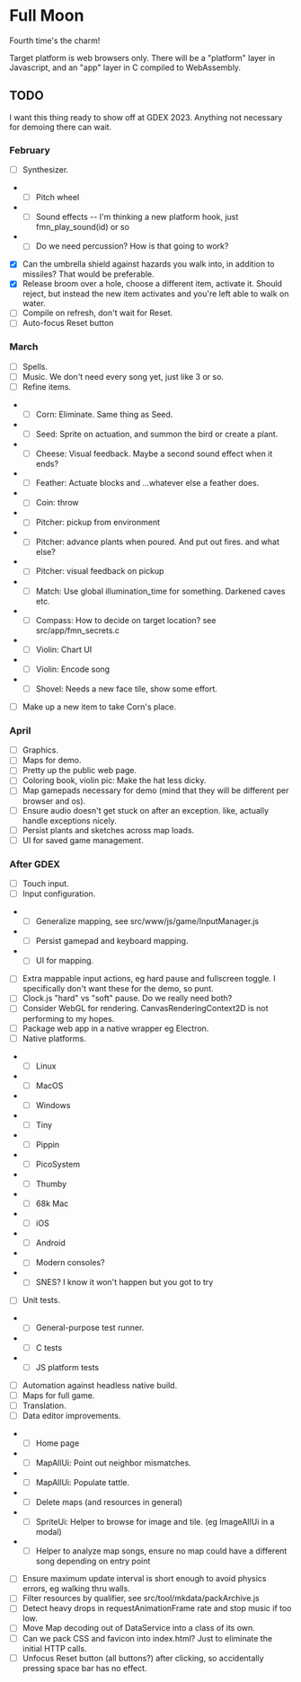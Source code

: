# Full Moon

Fourth time's the charm!

Target platform is web browsers only.
There will be a "platform" layer in Javascript, and an "app" layer in C compiled to WebAssembly.

## TODO

I want this thing ready to show off at GDEX 2023. Anything not necessary for demoing there can wait.

### February

- [ ] Synthesizer.
- - [ ] Pitch wheel
- - [ ] Sound effects -- I'm thinking a new platform hook, just fmn_play_sound(id) or so
- - [ ] Do we need percussion? How is that going to work?
- [x] Can the umbrella shield against hazards you walk into, in addition to missiles? That would be preferable.
- [x] Release broom over a hole, choose a different item, activate it. Should reject, but instead the new item activates and you're left able to walk on water.
- [ ] Compile on refresh, don't wait for Reset.
- [ ] Auto-focus Reset button

### March

- [ ] Spells.
- [ ] Music. We don't need every song yet, just like 3 or so.
- [ ] Refine items.
- - [ ] Corn: Eliminate. Same thing as Seed.
- - [ ] Seed: Sprite on actuation, and summon the bird or create a plant.
- - [ ] Cheese: Visual feedback. Maybe a second sound effect when it ends?
- - [ ] Feather: Actuate blocks and ...whatever else a feather does.
- - [ ] Coin: throw
- - [ ] Pitcher: pickup from environment
- - [ ] Pitcher: advance plants when poured. And put out fires. and what else?
- - [ ] Pitcher: visual feedback on pickup
- - [ ] Match: Use global illumination_time for something. Darkened caves etc.
- - [ ] Compass: How to decide on target location? see src/app/fmn_secrets.c
- - [ ] Violin: Chart UI
- - [ ] Violin: Encode song
- - [ ] Shovel: Needs a new face tile, show some effort.
- [ ] Make up a new item to take Corn's place.

### April

- [ ] Graphics.
- [ ] Maps for demo.
- [ ] Pretty up the public web page.
- [ ] Coloring book, violin pic: Make the hat less dicky.
- [ ] Map gamepads necessary for demo (mind that they will be different per browser and os).
- [ ] Ensure audio doesn't get stuck on after an exception. like, actually handle exceptions nicely.
- [ ] Persist plants and sketches across map loads.
- [ ] UI for saved game management.

### After GDEX

- [ ] Touch input.
- [ ] Input configuration.
- - [ ] Generalize mapping, see src/www/js/game/InputManager.js
- - [ ] Persist gamepad and keyboard mapping.
- - [ ] UI for mapping.
- [ ] Extra mappable input actions, eg hard pause and fullscreen toggle. I specifically don't want these for the demo, so punt.
- [ ] Clock.js "hard" vs "soft" pause. Do we really need both?
- [ ] Consider WebGL for rendering. CanvasRenderingContext2D is not performing to my hopes.
- [ ] Package web app in a native wrapper eg Electron.
- [ ] Native platforms.
- - [ ] Linux
- - [ ] MacOS
- - [ ] Windows
- - [ ] Tiny
- - [ ] Pippin
- - [ ] PicoSystem
- - [ ] Thumby
- - [ ] 68k Mac
- - [ ] iOS
- - [ ] Android
- - [ ] Modern consoles?
- - [ ] SNES? I know it won't happen but you got to try
- [ ] Unit tests.
- - [ ] General-purpose test runner.
- - [ ] C tests
- - [ ] JS platform tests
- [ ] Automation against headless native build.
- [ ] Maps for full game.
- [ ] Translation.
- [ ] Data editor improvements.
- - [ ] Home page
- - [ ] MapAllUi: Point out neighbor mismatches.
- - [ ] MapAllUi: Populate tattle.
- - [ ] Delete maps (and resources in general)
- - [ ] SpriteUi: Helper to browse for image and tile. (eg ImageAllUi in a modal)
- - [ ] Helper to analyze map songs, ensure no map could have a different song depending on entry point
- [ ] Ensure maximum update interval is short enough to avoid physics errors, eg walking thru walls.
- [ ] Filter resources by qualifier, see src/tool/mkdata/packArchive.js
- [ ] Detect heavy drops in requestAnimationFrame rate and stop music if too low.
- [ ] Move Map decoding out of DataService into a class of its own.
- [ ] Can we pack CSS and favicon into index.html? Just to eliminate the initial HTTP calls.
- [ ] Unfocus Reset button (all buttons?) after clicking, so accidentally pressing space bar has no effect.

